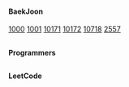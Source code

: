 #### BaekJoon
[1000](https://www.acmicpc.net/problem/1000)
[1001](https://www.acmicpc.net/problem/1001)
[10171](https://www.acmicpc.net/problem/10171)
[10172](https://www.acmicpc.net/problem/10172)
[10718](https://www.acmicpc.net/problem/10718)
[2557](https://www.acmicpc.net/problem/2557)

##

#### Programmers

##

#### LeetCode

##
